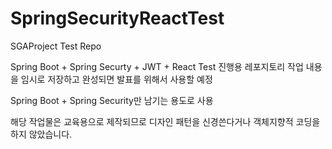 # SpringSecurityReactTest
SGAProject Test Repo

Spring Boot + Spring Securty + JWT + React Test 진행용 레포지토리
작업 내용을 임시로 저장하고 완성되면 발표를 위해서 사용할 예정

Spring Boot + Spring Security만 남기는 용도로 사용

해당 작업물은 교육용으로 제작되므로 디자인 패턴을 신경쓴다거나 객체지향적 코딩을 하지 않았습니다.